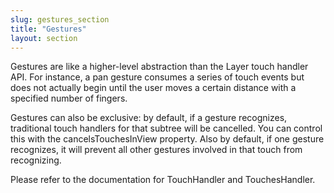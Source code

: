 ```yaml
---
slug: gestures_section
title: "Gestures"
layout: section
---
```

Gestures are like a higher-level abstraction than the Layer touch handler API. For instance, a pan gesture consumes a series of touch events but does not actually begin until the user moves a certain distance with a specified number of fingers.

Gestures can also be exclusive: by default, if a gesture recognizes, traditional touch handlers for that subtree will be cancelled. You can control this with the cancelsTouchesInView property. Also by default, if one gesture recognizes, it will prevent all other gestures involved in that touch from recognizing.

Please refer to the documentation for TouchHandler and TouchesHandler.
